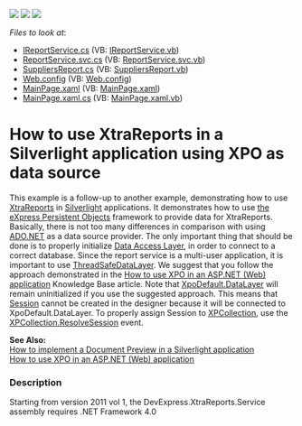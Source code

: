 <!-- default badges list -->
![](https://img.shields.io/endpoint?url=https://codecentral.devexpress.com/api/v1/VersionRange/128604231/11.1.4%2B)
[![](https://img.shields.io/badge/Open_in_DevExpress_Support_Center-FF7200?style=flat-square&logo=DevExpress&logoColor=white)](https://supportcenter.devexpress.com/ticket/details/E2708)
[![](https://img.shields.io/badge/📖_How_to_use_DevExpress_Examples-e9f6fc?style=flat-square)](https://docs.devexpress.com/GeneralInformation/403183)
<!-- default badges end -->
<!-- default file list -->
*Files to look at*:

* [IReportService.cs](./CS/Q279518.Web/IReportService.cs) (VB: [IReportService.vb](./VB/Q279518.Web/IReportService.vb))
* [ReportService.svc.cs](./CS/Q279518.Web/ReportService.svc.cs) (VB: [ReportService.svc.vb](./VB/Q279518.Web/ReportService.svc.vb))
* [SuppliersReport.cs](./CS/Q279518.Web/SuppliersReport.cs) (VB: [SuppliersReport.vb](./VB/Q279518.Web/SuppliersReport.vb))
* [Web.config](./CS/Q279518.Web/Web.config) (VB: [Web.config](./VB/Q279518.Web/Web.config))
* [MainPage.xaml](./CS/Q279518/MainPage.xaml) (VB: [MainPage.xaml](./VB/Q279518/MainPage.xaml))
* [MainPage.xaml.cs](./CS/Q279518/MainPage.xaml.cs) (VB: [MainPage.xaml.vb](./VB/Q279518/MainPage.xaml.vb))
<!-- default file list end -->
# How to use XtraReports in a Silverlight application using XPO as data source


<p>This example is a follow-up to another example, demonstrating how to use <a href="http://documentation.devexpress.com/#XtraReports/clsDevExpressXtraReportsUIXtraReporttopic"><u>XtraReports</u></a> in <a href="http://www.silverlight.net/"><u>Silverlight</u></a> applications. It demonstrates how to use <a href="http://documentation.devexpress.com/#XPO/CustomDocument1998">the <u>eXpress Persistent Objects</u></a> framework to provide data for XtraReports.<br />
Basically, there is not too many differences in comparison with using <a href="http://msdn.microsoft.com/en-us/library/h43ks021%28VS.71%29.aspx"><u>ADO.NET</u></a> as a data source provider. The only important thing that should be done is to properly initialize <a href="http://documentation.devexpress.com/#XPO/CustomDocument2121"><u>Data Access Layer</u></a>, in order to connect to a correct database. Since the report service is a multi-user application, it is important to use <a href="http://documentation.devexpress.com/#XPO/clsDevExpressXpoThreadSafeDataLayertopic"><u>ThreadSafeDataLayer</u></a>. We suggest that you follow the approach demonstrated in the <a href="https://www.devexpress.com/Support/Center/p/K18061">How to use XPO in an ASP.NET (Web) application</a> Knowledge Base article. Note that <a href="http://documentation.devexpress.com/#XPO/DevExpressXpoXpoDefault_DataLayertopic"><u>XpoDefault.DataLayer</u></a> will remain uninitialized if you use the suggested approach. This means that <a href="http://documentation.devexpress.com/#XPO/CustomDocument2022"><u>Session</u></a> cannot be created in the designer because it will be connected to XpoDefault.DataLayer. To properly assign Session to <a href="http://documentation.devexpress.com/#XPO/CustomDocument2031"><u>XPCollection</u></a>, use the <a href="http://documentation.devexpress.com/#XPO/DevExpressXpoXPBaseCollection_ResolveSessiontopic"><u>XPCollection.ResolveSession</u></a> event.</p><p><strong>See Also:</strong><br />
<a href="https://www.devexpress.com/Support/Center/p/E2215">How to implement a Document Preview in a Silverlight application</a><br />
<a href="https://www.devexpress.com/Support/Center/p/K18061">How to use XPO in an ASP.NET (Web) application</a></p>


<h3>Description</h3>

<p>Starting from version 2011 vol 1, the DevExpress.XtraReports.Service assembly requires .NET Framework 4.0</p>

<br/>


